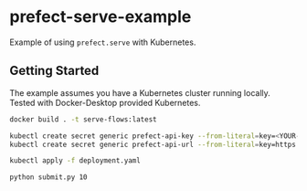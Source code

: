 # prefect-serve-example

Example of using `prefect.serve` with Kubernetes.

## Getting Started

The example assumes you have a Kubernetes cluster running locally. Tested with Docker-Desktop provided Kubernetes.

```bash
docker build . -t serve-flows:latest

kubectl create secret generic prefect-api-key --from-literal=key=<YOUR-API-KEY>
kubectl create secret generic prefect-api-url --from-literal=key=https://api.prefect.cloud/api/accounts/<ACCOUNT-ID>/workspaces/<WORKSPACE-ID>

kubectl apply -f deployment.yaml

python submit.py 10
```
